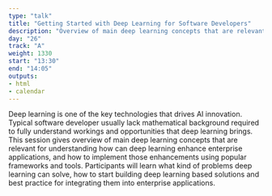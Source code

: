 ```yaml
---
type: "talk"
title: "Getting Started with Deep Learning for Software Developers"
description: "Overview of main deep learning concepts that are relevant for understanding how can deep learning enhance enterprise applications"
day: "26"
track: "A"
weight: 1330
start: "13:30"
end: "14:05"
outputs:
- html
- calendar
---
```


Deep learning is one of the key technologies that drives AI innovation. Typical software developer usually lack mathematical background required to fully understand workings and opportunities that deep learning brings. This session gives overview of main deep learning concepts that are relevant for understanding how can deep learning enhance enterprise applications, and how to implement those enhancements using popular frameworks and tools.
Participants will learn what kind of problems deep learning can solve, how to start building deep learning based solutions and best practice for integrating them into enterprise applications.

<!--
The idea of this session is to help software developers to quickly get on the right track with deep learning and understand what it can do for them, and how to implement it in their applications. Although there is a lot of materials on this topic, it is usually hard for typical software developer to get started, without going back to school and re-learning all the math they missed/skipped.  Also it gives high level ideas what kind of problems it can solve, how to approach those problems, what are the best practice etc.
-->
